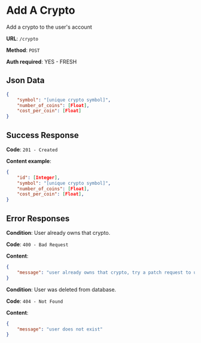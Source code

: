 # Add A Crypto

Add a crypto to the user's account

**URL**: `/crypto`

**Method**: `POST`

**Auth required**: YES - FRESH

## Json Data

```json
{
    "symbol": "[unique crypto symbol]",
    "number_of_coins": [Float],
    "cost_per_coin": [Float]
}
```

## Success Response

**Code**: `201 - Created`

**Content example**:

```json
{
    "id": [Integer],
    "symbol": "[unique crypto symbol]",
    "number_of_coins": [Float],
    "cost_per_coin": [Float],
}
```

## Error Responses

**Condition**: User already owns that crypto.

**Code**: `400 - Bad Request`

**Content**:

```json
{
    "message": "user already owns that crypto, try a patch request to update number of coins or delete to remove it"
}
```

**Condition**: User was deleted from database.

**Code**: `404 - Not Found`

**Content**:

```json
{
    "message": "user does not exist"
}
```

